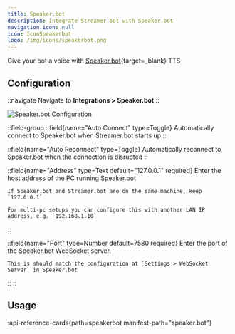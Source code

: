 ```yaml
---
title: Speaker.bot
description: Integrate Streamer.bot with Speaker.bot
navigation.icon: null
icon: IconSpeakerbot
logo: /img/icons/speakerbot.png
---
```


Give your bot a voice with [Speaker.bot](https://speaker.bot){target=_blank} TTS

## Configuration
::navigate
Navigate to **Integrations > Speaker.bot**
::

![Speaker.bot Configuration](assets/speakerbot.png)

::field-group
  ::field{name="Auto Connect" type=Toggle}
    Automatically connect to Speaker.bot when Streamer.bot starts up
  ::

  ::field{name="Auto Reconnect" type=Toggle}
    Automatically reconnect to Speaker.bot when the connection is disrupted
  ::

  ::field{name="Address" type=Text default="127.0.0.1" required}
    Enter the host address of the PC running Speaker.bot

    If Speaker.bot and Streamer.bot are on the same machine, keep `127.0.0.1`

    For multi-pc setups you can configure this with another LAN IP address, e.g. `192.168.1.10`
  ::

  ::field{name="Port" type=Number default=7580 required}
    Enter the port of the Speaker.bot WebSocket server.

    This is should match the configuration at `Settings > WebSocket Server` in Speaker.bot
  ::
::

## Usage
:api-reference-cards{path=speakerbot manifest-path="speaker.bot"}
